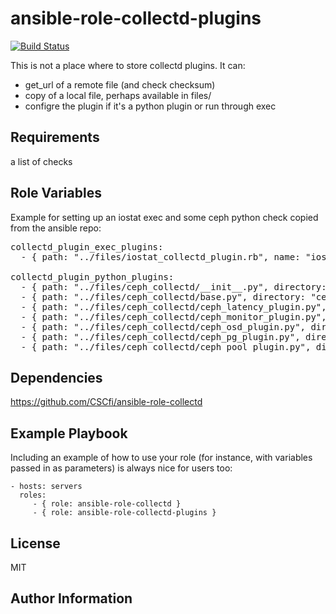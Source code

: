ansible-role-collectd-plugins
=========

[![Build Status](https://travis-ci.org/CSCfi/ansible-role-collectd-plugins.svg?branch=master)](https://travis-ci.org/CSCfi/ansible-role-collectd-plugins)

This is not a place where to store collectd plugins. It can:

 - get_url of a remote file (and check checksum)
 - copy of a local file, perhaps available in files/
 - configre the plugin if it's a python plugin or run through exec

Requirements
------------

a list of checks


Role Variables
--------------

Example for setting up an iostat exec and some ceph python check copied from the ansible repo:
<pre>
collectd_plugin_exec_plugins:
  - { path: "../files/iostat_collectd_plugin.rb", name: "iostat_collectd_plugin.rb", user: "nobody:nobody", command: "/usr/local/collectd/plugins/iostat_collectd_plugin.rb" }

collectd_plugin_python_plugins:
  - { path: "../files/ceph_collectd/__init__.py", directory: "ceph", name: "__init__.py" }
  - { path: "../files/ceph_collectd/base.py", directory: "ceph", name: "base.py" }
  - { path: "../files/ceph_collectd/ceph_latency_plugin.py", directory: "ceph", name: "ceph_latency_plugin.py", import: "ceph_latency_plugin",  module_config: [ { "Verbose": "True", "Cluster": "ceph", "Interval": "60" } ] }
  - { path: "../files/ceph_collectd/ceph_monitor_plugin.py", directory: "ceph", name: "ceph_monitor_plugin.py", import: "ceph_monitor_plugin",  module_config: [ { "Verbose": "True", "Cluster": "ceph", "Interval": "60" }]  }
  - { path: "../files/ceph_collectd/ceph_osd_plugin.py", directory: "ceph", name: "ceph_osd_plugin.py", import: "ceph_osd_plugin",  module_config: [ { "Verbose": "True", "Cluster": "ceph", "Interval": "60" }] }
  - { path: "../files/ceph_collectd/ceph_pg_plugin.py", directory: "ceph", name: "ceph_pg_plugin.py", import: "ceph_pg_plugin",  module_config: [ { "Verbose": "True", "Cluster": "ceph", "Interval": "60" }] }
  - { path: "../files/ceph_collectd/ceph_pool_plugin.py", directory: "ceph", name: "ceph_pool_plugin.py", import: "ceph_pool_plugin",  module_config: [ { "Verbose": "True", "Cluster": "ceph", "Interval": "60", "TestPool": "test" } ]  }
</pre>

Dependencies
------------

https://github.com/CSCfi/ansible-role-collectd

Example Playbook
----------------

Including an example of how to use your role (for instance, with variables passed in as parameters) is always nice for users too:

    - hosts: servers
      roles:
         - { role: ansible-role-collectd }
         - { role: ansible-role-collectd-plugins }

License
-------

MIT

Author Information
------------------

